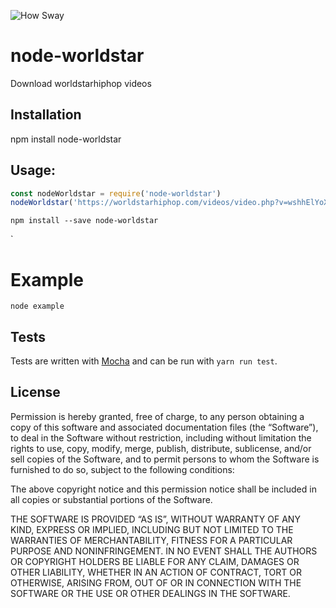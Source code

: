 ![How Sway](https://media.giphy.com/media/hf6rn6G1jFW7u/giphy.gif)

# node-worldstar

Download worldstarhiphop videos

## Installation
npm install node-worldstar

## Usage:

```js
const nodeWorldstar = require('node-worldstar')
nodeWorldstar('https://worldstarhiphop.com/videos/video.php?v=wshhElYoXNmm1rNR0h33')
```

```
npm install --save node-worldstar
```
`

# Example
`node example`

## Tests
Tests are written with [Mocha](http://visionmedia.github.com/mocha/) and can be
run with `yarn run test`.

## License

Permission is hereby granted, free of charge, to any person obtaining a copy of this software and associated documentation files (the “Software”), to deal in the Software without restriction, including without limitation the rights to use, copy, modify, merge, publish, distribute, sublicense, and/or sell copies of the Software, and to permit persons to whom the Software is furnished to do so, subject to the following conditions:

The above copyright notice and this permission notice shall be included in all copies or substantial portions of the Software.

THE SOFTWARE IS PROVIDED “AS IS”, WITHOUT WARRANTY OF ANY KIND, EXPRESS OR IMPLIED, INCLUDING BUT NOT LIMITED TO THE WARRANTIES OF MERCHANTABILITY, FITNESS FOR A PARTICULAR PURPOSE AND NONINFRINGEMENT. IN NO EVENT SHALL THE AUTHORS OR COPYRIGHT HOLDERS BE LIABLE FOR ANY CLAIM, DAMAGES OR OTHER LIABILITY, WHETHER IN AN ACTION OF CONTRACT, TORT OR OTHERWISE, ARISING FROM, OUT OF OR IN CONNECTION WITH THE SOFTWARE OR THE USE OR OTHER DEALINGS IN THE SOFTWARE.
